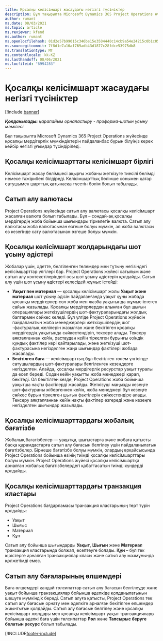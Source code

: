 ```yaml
---
title: Қосалқы келісімшарт жасаудағы негізгі түсініктер
description: Бұл тақырыпта Microsoft Dynamics 365 Project Operations жүйесіндегі келісімшарт жасауға қолданылатын негізгі түсініктер түсіндіріледі.
author: rumant
ms.date: 08/03/2021
ms.topic: article
ms.reviewer: kfend
ms.author: rumant
ms.openlocfilehash: 01d2e57b99015c346be15e3504440c14cb9a54e24215c0b1c052c5112f4b940a
ms.sourcegitcommit: 7f8d1e7a16af769adb43d1877c28fdce53975db8
ms.translationtype: MT
ms.contentlocale: kk-KZ
ms.lasthandoff: 08/06/2021
ms.locfileid: "6994283"
---
```

# <a name="key-concepts-in-subcontracting"></a>Қосалқы келісімшарт жасаудағы негізгі түсініктер

[!include [banner](../../includes/dataverse-preview.md)]

_**Қолданылады:** қарапайым орналастыру - проформа-шотын ұсыну мәмілесі_

Бұл тақырыпта Microsoft Dynamics 365 Project Operations жүйесінде қосалқы мердігерлік мүмкіндіктерін пайдаланбас бұрын білуіңіз керек кейбір негізгі ұғымдар түсіндіріледі.

## <a name="contracting-unit-on-the-subcontract"></a>Қосалқы келісімшарттағы келісімшарт бірлігі

Келісімшарт жасау бөлімшесі ақырғы жобаны жеткізуге тиесілі бөлімді немесе тәжірибені білдіреді. Келісімшарттық бөлімше сонымен қатар сатушымен шарттық қатынасқа түсетін бөлім болып табылады.

## <a name="purchase-currency"></a>Сатып алу валютасы

Project Operations жүйесінде сатып алу валютасы қосалқы келісімшарт жасалған валюта болып табылады. Бұл – сондай-ақ қосалқы мердігердің жоба бойынша шығындары тіркелетін валюта. Сатып алу валютасы жоба валютасынан өзгеше болуы мүмкін, ал жоба валютасы өз кезегінде сату валютасынан өзгеше болуы мүмкін.

## <a name="billing-methods-on-subcontract-lines"></a>Қосалқы келісімшарт жолдарындағы шот ұсыну әдістері

Жобалар үшін, әдетте, белгіленген төлемдер мен тұтыну негізіндегі келісімшарттар үлгілері бар. Project Operations жүйесі сатылым және сатып алу контекстілеріндегі осы шот ұсыну әдістерін қолдайды. Сатып алу үшін шот ұсыну әдістері келесідей жұмыс істейді:

- **Уақыт пен материал** — қосалқы келісімшарт жолы **Уақыт және материал** шот ұсыну әдісін пайдаланғанда уақыт құны жобада қосалқы мердігерлер сол жоба мен жазба уақытында жұмыс істеген сайын жазылады. Қосалқы мердігерлерден алынған бұл шығын операциялары жеткізушілердің шот-фактураларындағы жолдық баптармен сәйкес келеді. Бұл үлгіде Project Operations жүйесін пайдаланатын жоба менеджерлері жеткізушілердің шот -фактуралық желілерін жазылған және бекітілген қосалқы мердігердің уақытында сәйкестендіріп, тексере алады. Тексеру аяқталғаннан кейін, растаудан кейін тіркелген бұрынғы өзіндік құндық фактілер кері қайтарылады, және жеткізуші шот-фактурасына негізделген жаңа шығындар фактілері жобада жасалады.
- **Бекітілген баға** — келісімшарттың бұл бекітілген төлем үлгісінде сатушылардың шот-фактуралары белгіленген кезеңдерге негізделген. Алайда, қосалқы мердігерлік ресурстар уақыт туралы да есеп береді. Содан кейін уақытты жоба менеджері қарап, бекітеді. Ол бекітілген кезде, Project Operations жоба бойынша уақытша нақты фактілерді жасайды. Жеткізуші маңызды кезеңге шот-фактураны жібергеннен кейін, жоба менеджері бұл кезеңге сәйкес бұрын тіркелген шығын фактілерін сәйкестендіре алады. Тексеру аяқталғаннан кейін нақты фактілер өзгереді және кезеңге негізделген шығындар жазылады.

## <a name="project-price-lists-on-subcontracts"></a>Қосалқы келісімшарттардағы жобалық бағатізбе

Жобалық бағатізбелер — уақытқа, шығыстарға және жобаға қатысты басқа құрамдастарға сатып алу бағасын белгілеу үшін пайдаланылатын бағатізбелер. Бірнеше бағатізбе болуы мүмкін, олардың әрқайсысында Project Operations бойынша өзінің тиімді қосалқы келісімшарттары болуы мүмкін. Project Operations жүйесі қосалқы келісімшартқа арналған жобалық бағатізбелердегі қабаттасатын тиімді күндерді қолдайды.

## <a name="transaction-classes-on-subcontracts"></a>Қосалқы келісімшарттардағы транзакция кластары

Project Operations бағдарламасы транзакция кластарының төрт түрін қолдайды:

- Уақыт
- Шығыс
- Материал
- Құн

Сатып алу бойынша шығындарды **Уақыт**, **Шығын** және **Материал** транзакция кластарында болжап, есептеуге болады. **Құн** – бұл тек кірістерге арналған транзакциялар класы және сатып алу мазмұнында қолжетімді емес.

## <a name="purchase-pricing-dimensions"></a>Сатып алу бағаларының өлшемдері

Баға өлшемдері қандай төлсипаттар сатып алу бағасын белгілеуде және уақыт бойынша транзакциялар бойынша әдепкіде қолданылатынын шешуге мүмкіндік береді. Сатып алуға қатысты, Project Operations тек сатып алу бағасын орнату мен әдепкіге арналған бекітілген өлшемдер жиынтығын қолдайды. Сатып алу бағасын белгілеу және қосалқы келісімшарт жолдары мен қосалқы келісімшарт уақыт транзакциялары бойынша әдепкі баға үшін төлсипаттар **Рөл** және **Тапсырыс беруге болатын ресурс** болып табылады.

[!INCLUDE[footer-include](../../includes/footer-banner.md)]
